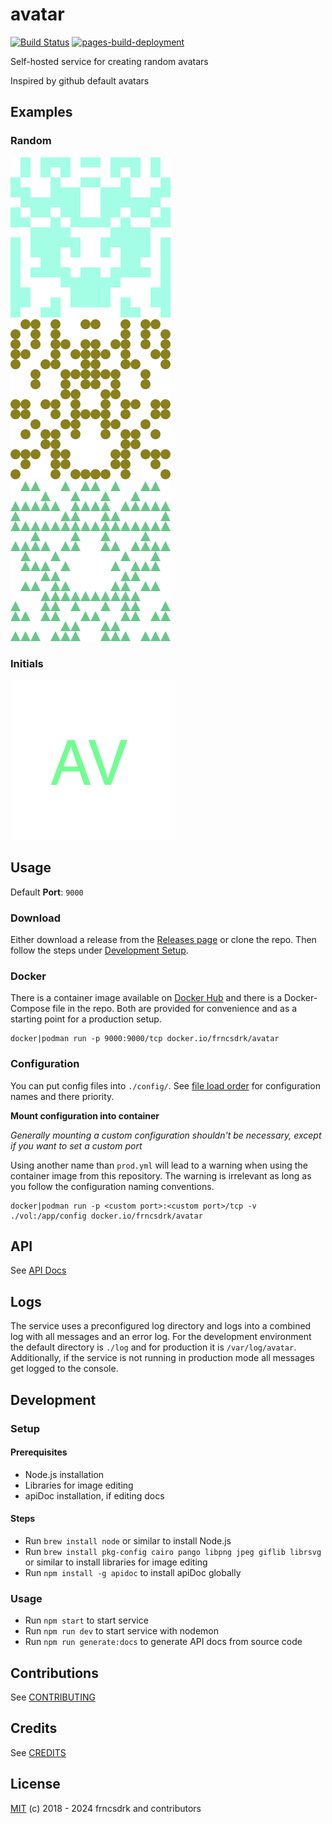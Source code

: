 # avatar

[![Build Status](https://github.com/frncsdrk/avatar/workflows/build/badge.svg?branch=main&event=push)](https://github.com/frncsdrk/avatar/actions)
[![pages-build-deployment](https://github.com/frncsdrk/avatar/actions/workflows/pages/pages-build-deployment/badge.svg?branch=gh-pages)](https://github.com/frncsdrk/avatar/actions/workflows/pages/pages-build-deployment)

Self-hosted service for creating random avatars

Inspired by github default avatars

## Examples

### Random

![random squares](./img/random-0.png "squares")
![random circles](./img/random-1.png "circles")
![random triangles](./img/random-2.png "triangles")

### Initials

![initials AV](./img/initials-0.png "initials")

## Usage

Default **Port**: `9000`

### Download

Either download a release from the [Releases page](https://github.com/frncsdrk/avatar/tags) or clone the repo.
Then follow the steps under [Development Setup](https://github.com/frncsdrk/avatar#setup).

### Docker

There is a container image available on [Docker Hub](https://hub.docker.com/r/frncsdrk/avatar)
and there is a Docker-Compose file in the repo.
Both are provided for convenience and as a starting point for a production setup.

```
docker|podman run -p 9000:9000/tcp docker.io/frncsdrk/avatar
```

### Configuration

You can put config files into `./config/`. See [file load order](https://github.com/node-config/node-config/wiki/Configuration-Files#file-load-order) for configuration names and there priority.

**Mount configuration into container**

*Generally mounting a custom configuration shouldn't be necessary, except if you want to set a custom port*

Using another name than `prod.yml` will lead to a warning when using the container image from this repository.
The warning is irrelevant as long as you follow the configuration naming conventions.

```
docker|podman run -p <custom port>:<custom port>/tcp -v ./vol:/app/config docker.io/frncsdrk/avatar
```

## API

See [API Docs](https://frncsdrk.github.io/avatar)

## Logs

The service uses a preconfigured log directory and logs into a combined log with all messages and an error log.
For the development environment the default directory is `./log` and for production it is `/var/log/avatar`.
Additionally, if the service is not running in production mode all messages get logged to the console.

## Development

### Setup

#### Prerequisites

- Node.js installation
- Libraries for image editing
- apiDoc installation, if editing docs

#### Steps

- Run `brew install node` or similar to install Node.js
- Run `brew install pkg-config cairo pango libpng jpeg giflib librsvg` or similar to install libraries for image editing
- Run `npm install -g apidoc` to install apiDoc globally

### Usage

- Run `npm start` to start service
- Run `npm run dev` to start service with nodemon
- Run `npm run generate:docs` to generate API docs from source code

## Contributions

See [CONTRIBUTING](https://github.com/frncsdrk/avatar/blob/main/CONTRIBUTING.md)

## Credits

See [CREDITS](https://github.com/frncsdrk/avatar/blob/main/CREDITS)

## License

[MIT](https://github.com/frncsdrk/avatar/blob/main/LICENSE) (c) 2018 - 2024 frncsdrk and contributors
